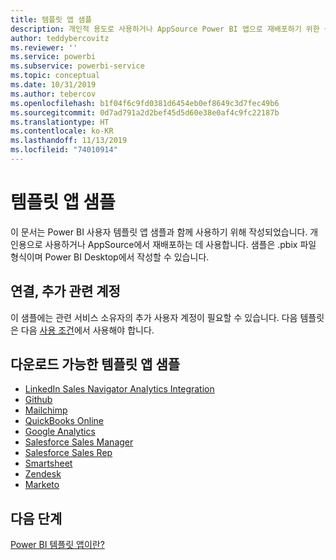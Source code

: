 ```yaml
---
title: 템플릿 앱 샘플
description: 개인적 용도로 사용하거나 AppSource Power BI 앱으로 재배포하기 위한 샘플
author: teddybercovitz
ms.reviewer: ''
ms.service: powerbi
ms.subservice: powerbi-service
ms.topic: conceptual
ms.date: 10/31/2019
ms.author: tebercov
ms.openlocfilehash: b1f04f6c9fd0381d6454eb0ef8649c3d7fec49b6
ms.sourcegitcommit: 0d7ad791a2d2bef45d5d60e38e0af4c9fc22187b
ms.translationtype: HT
ms.contentlocale: ko-KR
ms.lasthandoff: 11/13/2019
ms.locfileid: "74010914"
---
```

# <a name="template-apps-samples"></a>템플릿 앱 샘플

이 문서는 Power BI 사용자 템플릿 앱 샘플과 함께 사용하기 위해 작성되었습니다. 개인용으로 사용하거나 AppSource에서 재배포하는 데 사용합니다. 샘플은 .pbix 파일 형식이며 Power BI Desktop에서 작성할 수 있습니다.

## <a name="connection-additional-related-accounts"></a>연결, 추가 관련 계정

이 샘플에는 관련 서비스 소유자의 추가 사용자 계정이 필요할 수 있습니다.  다음 템플릿은 다음 [사용 조건](https://templateapps.blob.core.windows.net/sampletemplateapps/Sample-Templates-for-app-on-appsource.pdf)에서 사용해야 합니다.

## <a name="downloadable-template-apps-samples"></a>다운로드 가능한 템플릿 앱 샘플

* [LinkedIn Sales Navigator Analytics Integration](https://templateapps.blob.core.windows.net/sampletemplateapps/SalesNavigatorTemplate.pbix)
* [Github](https://templateapps.blob.core.windows.net/sampletemplateapps/GitHub.pbix)
* [Mailchimp](https://templateapps.blob.core.windows.net/sampletemplateapps/MailChimp.pbix)
* [QuickBooks Online](https://templateapps.blob.core.windows.net/sampletemplateapps/QuickBooksOnline.pbix)
* [Google Analytics](https://templateapps.blob.core.windows.net/sampletemplateapps/GoogleAnalytics.pbix)
* [Salesforce Sales Manager](https://templateapps.blob.core.windows.net/sampletemplateapps/SalesforceSalesManager.pbix)
* [Salesforce Sales Rep](https://templateapps.blob.core.windows.net/sampletemplateapps/SalesforceSalesRep.pbix)
* [Smartsheet](https://templateapps.blob.core.windows.net/sampletemplateapps/Smartsheet.pbix)
* [Zendesk](https://templateapps.blob.core.windows.net/sampletemplateapps/Zendesk.pbix)
* [Marketo](https://templateapps.blob.core.windows.net/sampletemplateapps/Marketo.pbix)

## <a name="next-steps"></a>다음 단계

[Power BI 템플릿 앱이란?](service-template-apps-overview.md)
